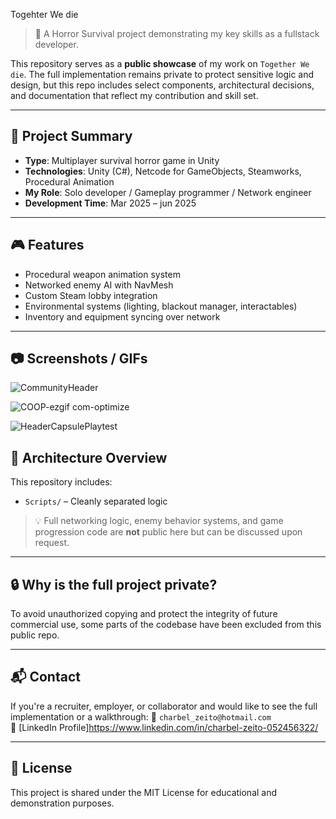 Togehter We die

> 🚀 A Horror Survival project demonstrating my key skills as a fullstack developer.

This repository serves as a **public showcase** of my work on `Together We die`. The full implementation remains private to protect sensitive logic and design, but this repo includes select components, architectural decisions, and documentation that reflect my contribution and skill set.

---

## 🧠 Project Summary

- **Type**: Multiplayer survival horror game in Unity
- **Technologies**:  Unity (C#), Netcode for GameObjects, Steamworks, Procedural Animation
- **My Role**: Solo developer / Gameplay programmer / Network engineer
- **Development Time**: Mar 2025 – jun 2025

---

## 🎮 Features

- Procedural weapon animation system
- Networked enemy AI with NavMesh
- Custom Steam lobby integration
- Environmental systems (lighting, blackout manager, interactables)
- Inventory and equipment syncing over network

---

## 📷 Screenshots / GIFs

> 
![CommunityHeader](https://github.com/user-attachments/assets/cb0ecc12-26cf-4caf-9508-2ffda2b73019)

![COOP-ezgif com-optimize](https://github.com/user-attachments/assets/e7e75672-5ba9-4a61-82de-8255f127f29e)

![HeaderCapsulePlaytest](https://github.com/user-attachments/assets/fd43031c-3246-40f2-a70a-f59773fab924)

## 🧩 Architecture Overview

This repository includes:

- `Scripts/` – Cleanly separated logic

> 💡 Full networking logic, enemy behavior systems, and game progression code are **not** public here but can be discussed upon request.

---

## 🔒 Why is the full project private?

To avoid unauthorized copying and protect the integrity of future commercial use, some parts of the codebase have been excluded from this public repo.

---

## 📬 Contact

If you're a recruiter, employer, or collaborator and would like to see the full implementation or a walkthrough:
📧 `charbel_zeito@hotmail.com`  
🔗 [LinkedIn Profile]https://www.linkedin.com/in/charbel-zeito-052456322/

---

## 📝 License

This project is shared under the MIT License for educational and demonstration purposes.
